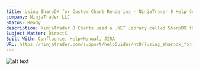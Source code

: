 ```yaml
---
title: Using SharpDX for Custom Chart Rendering - NinjaTrader 8 Help Guide
company: NinjaTrader LLC
Status: Ready
description: NinjaTrader 8 Charts used a .NET Library called SharpDX that worked with the native Microsoft DirectX API. This was a major overhaul from the previously used GDI namespace and in efforts to help provide better for support for custom chart rendering, I was tasked with designing a tutorial to help users understand the new information that came along with the updated requirements.
Subject Matter: DirectX
Built With: Confluence, Help+Manual, JIRA
URL: https://ninjatrader.com/support/helpGuides/nt8/?using_sharpdx_for_custom_chart_rendering.htm
---
```


![alt text](../../static/work/images/sharpdx.png)
